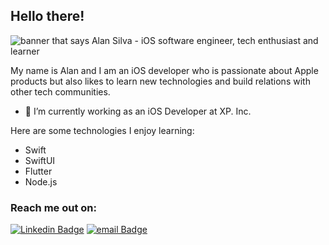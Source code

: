 ## Hello there! 

<img src="https://www.neomind.com.br/wp-content/uploads/2021/12/Fusion-Developer-1.jpg" alt="banner that says Alan Silva - iOS software engineer, tech enthusiast and learner">

My name is Alan and I am an iOS developer who is passionate about Apple products but also likes to learn new technologies and build relations with other tech communities. 

- 🔭 I’m currently working as an iOS Developer at XP. Inc.

Here are some technologies I enjoy learning: 
- Swift
- SwiftUI
- Flutter
- Node.js

### Reach me out on:

[![Linkedin Badge](https://img.shields.io/badge/-LinkedIn-blue?style=flat-square&logo=Linkedin&logoColor=white&link=https://www.linkedin.com/in/alan-silvaios/)](https://www.linkedin.com/in/alan-silvaios/)
[![email Badge](https://img.shields.io/badge/-Gmail-c14438?style=flat-square&logo=Gmail&logoColor=white&link=mailto:alan.bezerra10@gmail.com)](mailto:alan.bezerra10@gmail.com)
